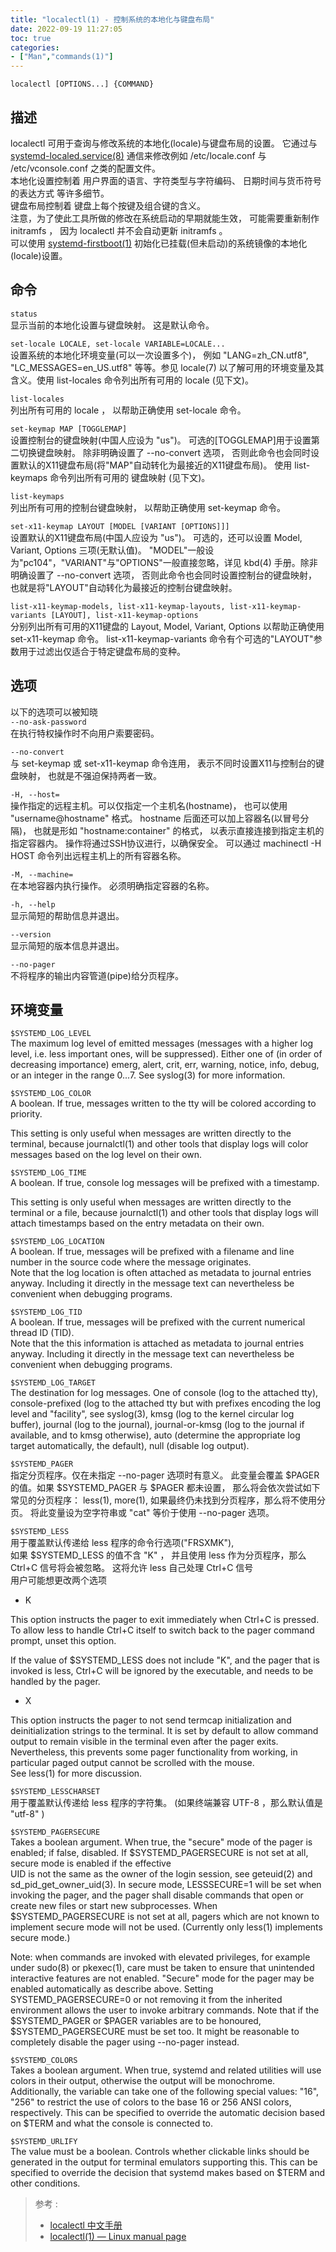 ```yaml
---
title: "localectl(1) - 控制系统的本地化与键盘布局"
date: 2022-09-19 11:27:05
toc: true
categories:
- ["Man","commands(1)"]
---
```


```
localectl [OPTIONS...] {COMMAND}

```

## 描述
localectl 可用于查询与修改系统的本地化(locale)与键盘布局的设置。 它通过与 [systemd-localed.service(8)](https://man.archlinux.org/man/systemd-localed.service.8.zh_CN) 通信来修改例如 /etc/locale.conf 与 /etc/vconsole.conf 之类的配置文件。<br />本地化设置控制着 用户界面的语言、字符类型与字符编码、 日期时间与货币符号的表达方式 等许多细节。<br />键盘布局控制着 键盘上每个按键及组合键的含义。<br />注意，为了使此工具所做的修改在系统启动的早期就能生效， 可能需要重新制作 initramfs ， 因为 localectl 并不会自动更新 initramfs 。<br />可以使用 [systemd-firstboot(1)](https://man.archlinux.org/man/systemd-firstboot.1.zh_CN) 初始化已挂载(但未启动)的系统镜像的本地化(locale)设置。

## 命令
`status`<br />  显示当前的本地化设置与键盘映射。 这是默认命令。

`set-locale LOCALE, set-locale VARIABLE=LOCALE...`<br />  设置系统的本地化环境变量(可以一次设置多个)， 例如 "LANG=zh_CN.utf8", "LC_MESSAGES=en_US.utf8" 等等。参见 locale(7) 以了解可用的环境变量及其含义。使用 list-locales 命令列出所有可用的 locale (见下文)。

`list-locales`<br />列出所有可用的 locale ， 以帮助正确使用 set-locale 命令。

`set-keymap MAP [TOGGLEMAP]`<br />设置控制台的键盘映射(中国人应设为 "us")。 可选的[TOGGLEMAP]用于设置第二切换键盘映射。 除非明确设置了 --no-convert 选项， 否则此命令也会同时设置默认的X11键盘布局(将"MAP"自动转化为最接近的X11键盘布局)。 使用 list-keymaps 命令列出所有可用的 键盘映射 (见下文)。

`list-keymaps`<br />列出所有可用的控制台键盘映射， 以帮助正确使用 set-keymap 命令。

`set-x11-keymap LAYOUT [MODEL [VARIANT [OPTIONS]]]`<br />设置默认的X11键盘布局(中国人应设为 "us")。 可选的，还可以设置 Model, Variant, Options 三项(无默认值)。 "MODEL"一般设为"pc104"，"VARIANT"与"OPTIONS"一般直接忽略，详见 kbd(4) 手册。除非明确设置了 --no-convert 选项， 否则此命令也会同时设置控制台的键盘映射， 也就是将"LAYOUT"自动转化为最接近的控制台键盘映射。

`list-x11-keymap-models, list-x11-keymap-layouts, list-x11-keymap-variants [LAYOUT], list-x11-keymap-options`<br />分别列出所有可用的X11键盘的 Layout, Model, Variant, Options 以帮助正确使用 set-x11-keymap 命令。 list-x11-keymap-variants 命令有个可选的"LAYOUT"参数用于过滤出仅适合于特定键盘布局的变种。

## 选项
以下的选项可以被知晓<br />`--no-ask-password`<br />在执行特权操作时不向用户索要密码。

`--no-convert`<br />与 set-keymap 或 set-x11-keymap 命令连用， 表示不同时设置X11与控制台的键盘映射， 也就是不强迫保持两者一致。

`-H, --host=`<br />操作指定的远程主机。可以仅指定一个主机名(hostname)， 也可以使用 "username@hostname" 格式。 hostname 后面还可以加上容器名(以冒号分隔)， 也就是形如 "hostname:container" 的格式， 以表示直接连接到指定主机的指定容器内。 操作将通过SSH协议进行，以确保安全。 可以通过 machinectl -H HOST 命令列出远程主机上的所有容器名称。

`-M, --machine=`<br />在本地容器内执行操作。 必须明确指定容器的名称。

`-h, --help`<br />显示简短的帮助信息并退出。

`--version`<br />显示简短的版本信息并退出。

`--no-pager`<br />不将程序的输出内容管道(pipe)给分页程序。

## 环境变量
`$SYSTEMD_LOG_LEVEL`<br />The maximum log level of emitted messages (messages with a higher log level, i.e. less important ones, will be suppressed). Either one of (in order of decreasing importance) emerg, alert, crit, err, warning, notice, info, debug, or an integer in the range 0...7. See syslog(3) for more information.

`$SYSTEMD_LOG_COLOR`<br />A boolean. If true, messages written to the tty will be colored according to priority.

This setting is only useful when messages are written directly to the terminal, because journalctl(1) and other tools that display logs will color messages based on the log level on their own.

`$SYSTEMD_LOG_TIME`<br />A boolean. If true, console log messages will be prefixed with a timestamp.

This setting is only useful when messages are written directly to the terminal or a file, because journalctl(1) and other tools that display logs will attach timestamps based on the entry metadata on their own.

`$SYSTEMD_LOG_LOCATION`<br />A boolean. If true, messages will be prefixed with a filename and line number in the source code where the message originates.<br />Note that the log location is often attached as metadata to journal entries anyway. Including it directly in the message text can nevertheless be convenient when debugging programs.

`$SYSTEMD_LOG_TID`<br />A boolean. If true, messages will be prefixed with the  current numerical thread ID (TID).<br />Note that the this information is attached as metadata to journal entries anyway. Including it directly in the message text can nevertheless be convenient when debugging programs.

`$SYSTEMD_LOG_TARGET`<br />The destination for log messages. One of console (log to the attached tty), console-prefixed (log to the attached tty but with prefixes encoding the log level and "facility", see syslog(3), kmsg (log to the kernel circular log buffer),  journal (log to the journal), journal-or-kmsg (log to the journal if available, and to kmsg otherwise), auto (determine the appropriate log target automatically, the default), null (disable log output).

`$SYSTEMD_PAGER`<br />指定分页程序。仅在未指定 --no-pager 选项时有意义。 此变量会覆盖 $PAGER 的值。如果 $SYSTEMD_PAGER 与 $PAGER 都未设置， 那么将会依次尝试如下常见的分页程序： less(1), more(1), 如果最终仍未找到分页程序，那么将不使用分页。 将此变量设为空字符串或 "cat" 等价于使用 --no-pager 选项。

`$SYSTEMD_LESS`<br />用于覆盖默认传递给 less 程序的命令行选项("FRSXMK"), <br />如果 $SYSTEMD_LESS 的值不含 "K" ， 并且使用 less 作为分页程序，那么 Ctrl+C 信号将会被忽略。 这将允许 less 自己处理 Ctrl+C 信号<br />用户可能想更改两个选项

- K

This option instructs the pager to exit immediately when Ctrl+C is pressed. To allow less to handle Ctrl+C itself to switch back to the pager command prompt, unset this option.

If the value of $SYSTEMD_LESS does not include "K", and the pager that is invoked is less, Ctrl+C will be ignored by the executable, and needs to be handled by the pager.

- X

This option instructs the pager to not send termcap initialization and deinitialization strings to the terminal. It is set by default to allow command output to  remain visible in the terminal even after the pager exits. Nevertheless, this prevents some pager functionality from working, in particular paged output  cannot be scrolled with the mouse.<br />See less(1) for more discussion.

`$SYSTEMD_LESSCHARSET`<br />用于覆盖默认传递给 less 程序的字符集。 (如果终端兼容 UTF-8 ，那么默认值是 "utf-8" )

`$SYSTEMD_PAGERSECURE`<br />Takes a boolean argument. When true, the "secure" mode of the  pager is enabled; if false, disabled. If $SYSTEMD_PAGERSECURE is not set at all, secure mode is enabled if the effective<br /> UID is not the same as the owner of the login session, see geteuid(2) and sd_pid_get_owner_uid(3). In secure mode,  LESSSECURE=1 will be set when invoking the pager, and the pager shall disable commands that open or create new files or start new subprocesses. When $SYSTEMD_PAGERSECURE is not set at all, pagers which are not known to implement secure mode will not be used. (Currently only less(1) implements secure  mode.)

Note: when commands are invoked with elevated privileges, for example under sudo(8) or pkexec(1), care must be taken to ensure that unintended interactive features are not enabled. "Secure" mode for the pager may be enabled automatically as  describe above. Setting SYSTEMD_PAGERSECURE=0 or not removing it from the inherited environment allows the user to invoke arbitrary commands. Note that if the $SYSTEMD_PAGER or $PAGER  variables are to be honoured, $SYSTEMD_PAGERSECURE must be set too. It might be reasonable to completely disable the pager using --no-pager instead.

`$SYSTEMD_COLORS`<br />Takes a boolean argument. When true, systemd and related utilities will use colors in their output, otherwise the output will be monochrome. Additionally, the variable can take one of the following special values: "16", "256" to restrict the use of colors to the base 16 or 256 ANSI colors, respectively. This can be specified to override the automatic decision based on $TERM and what the console is connected to.

`$SYSTEMD_URLIFY`<br />The value must be a boolean. Controls whether clickable links should be generated in the output for terminal emulators supporting this. This can be specified to override the decision that systemd makes based on $TERM and other conditions.

> 参考 : 
> - [localectl 中文手册](http://www.jinbuguo.com/systemd/localectl.html)
> - [localectl(1) — Linux manual page](https://man7.org/linux/man-pages/man1/localectl.1.html)

